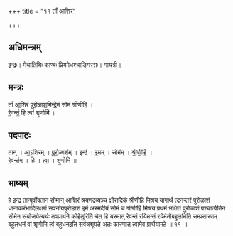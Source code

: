 +++
title = "११ ताँ आशिरं"

+++
## अधिमन्त्रम्
इन्द्रः। मेधातिथिः काण्वः प्रियमेधश्चाङ्गिरसः। गायत्री।

## मन्त्रः
ताँ आ॒शिरं॑ पुरो॒ळाश॒मिन्द्रे॒मं सोमं॑ श्रीणीहि ।  
रे॒वन्तं॒ हि त्वा॑ शृ॒णोमि॑ ॥

## पदपाठः
तान् । आ॒ऽशिर॑म् । पु॒रो॒ळाश॑म् । इन्द्र॑ । इ॒मम् । सोम॑म् । श्री॒णी॒हि॒ ।  
रे॒वन्त॑म् । हि । त्वा॒ । शृ॒णोमि॑ ॥

## भाष्यम्
हे इन्द्र तान्पूर्वोक्तान सोमान् आशिरं श्रयणद्रव्यञ्च क्षीरादिकं श्रीणीहि मिश्रय यागार्थं त्दनन्तरं पुरोळाशं धानाकरंभादिलक्षणं सवनीयपुरोडाशं इमं अस्मदीयं सोमं च श्रीणीहि मिश्रय प्रथमं भक्षितं पुरोळाशं पश्चात्पीतेन सोमेन संयोजयेत्यर्थः तवप्रार्थने कोहेतुरिति चेत् हि यस्मात् रेवन्तं रयिमन्तं रयेर्मतौबहुलमिति सम्प्रसारणम् बहुलधनं वां शृणोमि त्वं बहुधनइति सर्वत्रश्रूयते अतः कारणात् त्वामेव प्रार्थयामहे ॥ ११ ॥